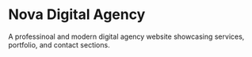 # Nova Digital Agency

A professinoal and modern digital agency website showcasing services, portfolio, and contact sections.
